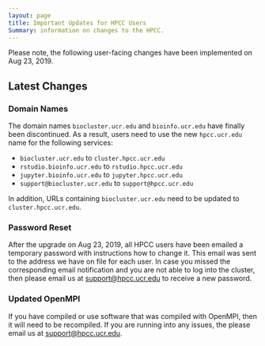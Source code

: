 ```yaml
---
layout: page
title: Important Updates for HPCC Users
Summary: information on changes to the HPCC.
---
```


Please note, the following user-facing changes have been implemented on Aug 23, 2019. 

## Latest Changes

### Domain Names
The domain names `biocluster.ucr.edu` and `bioinfo.ucr.edu` have finally been discontinued. As a result, users need to use the new `hpcc.ucr.edu` 
name for the following services:
+ `biocluster.ucr.edu` to `cluster.hpcc.ucr.edu`
+ `rstudio.bioinfo.ucr.edu` to `rstudio.hpcc.ucr.edu`
+ `jupyter.bioinfo.ucr.edu` to `jupyter.hpcc.ucr.edu`
+ `support@biocluster.ucr.edu` to `support@hpcc.ucr.edu`

In addition, URLs containing `biocluster.ucr.edu` need to be updated to `cluster.hpcc.ucr.edu`.

### Password Reset
After the upgrade on Aug 23, 2019, all HPCC users have been emailed a temporary
password with instructions how to change it. This email was sent to the address
we have on file for each user. In case you missed the corresponding email
notification and you are not able to log into the cluster, then please email us
at [support@hpcc.ucr.edu](mailto:support@hpcc.ucr.edu) to receive a new password.

### Updated OpenMPI
If you have compiled or use software that was compiled with OpenMPI, then it will need to be recompiled.
If you are running into any issues, the please email us at [support@hpcc.ucr.edu](mailto:support@hpcc.ucr.edu).

